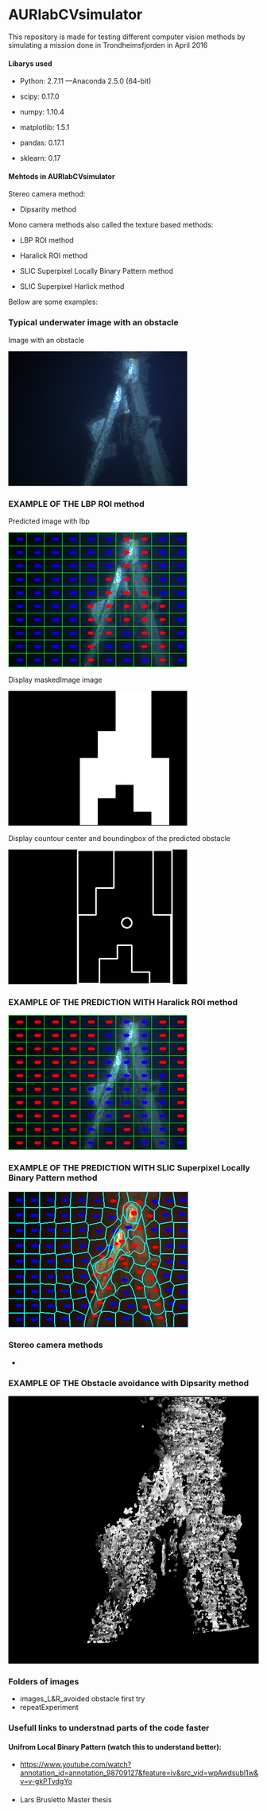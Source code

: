 
# AURlabCVsimulator
This repository is made for testing different computer vision methods by simulating a mission done in Trondheimsfjorden in April 2016

#### Libarys used

- Python: 2.7.11 —Anaconda 2.5.0 (64-bit)

- scipy: 0.17.0

- numpy: 1.10.4

- matplotlib: 1.5.1

- pandas: 0.17.1

- sklearn: 0.17

#### Mehtods in AURlabCVsimulator

Stereo camera method:
- Dipsarity method

Mono camera methods also called the texture based methods:

- LBP ROI method
- Haralick ROI method

- SLIC Superpixel Locally Binary Pattern method
- SLIC Superpixel Harlick method

Bellow are some examples:

### Typical underwater image with an obstacle

Image with an obstacle

![imageTest](notebooks/LBPs/docsIMG/imageTest.png)

### EXAMPLE  OF THE LBP ROI method
Predicted image with lbp

![image_prediction_lbp](notebooks/LBPs/docsIMG/image_prediction_lbp.png)

Display maskedImage image

![maskedImage](notebooks/LBPs/docsIMG/maskedImage.png)

Display countour center and boundingbox of the predicted obstacle

![drawnImage_boundingBox_maskedImage.png](notebooks/countours/docsIMG/drawnImage_boundingBox_maskedImage.png)

### EXAMPLE  OF THE PREDICTION WITH Haralick ROI method

![image_prediction_lbp](notebooks/Haralick/docsIMG/image_predicted.png)

### EXAMPLE  OF THE PREDICTION WITH SLIC Superpixel Locally Binary Pattern method
![LBP_prediction_dots.png](notebooks/LBPs/LBP_prediction_dots.png)

### Stereo camera methods
- 
### EXAMPLE  OF THE Obstacle avoidance with Dipsarity method
![disparityImageClean](notebooks/disparity/disparityImageClean.jpg)

### Folders of images

- images_L&R_avoided obstacle first try
- repeatExperiment


### Usefull links to understnad parts of the code faster

#### Unifrom Local Binary Pattern (watch this to understand better): 
- https://www.youtube.com/watch?annotation_id=annotation_98709127&feature=iv&src_vid=wpAwdsubl1w&v=v-gkPTvdgYo

####
- Lars Brusletto Master thesis
